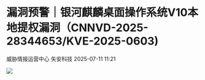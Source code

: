 #  漏洞预警｜银河麒麟桌面操作系统V10本地提权漏洞（CNNVD-2025-28344653/KVE-2025-0603)  
威胁情报运营中心  矢安科技   2025-07-11 11:21  
  
![](https://mmbiz.qpic.cn/mmbiz_png/U9q5QO5nvTTUb8Ru6jSPOzibcbpvdQV0bDGz5K25CkwIibichGWjvQFpRJ9rticUkFwVaGxHmTuj4ibocBL6898jh4w/640?wx_fmt=png&from=appmsg "")  
  
  
